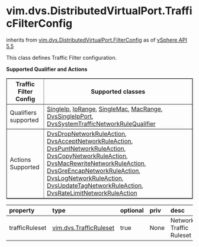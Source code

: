vim.dvs.DistributedVirtualPort.TrafficFilterConfig
==================================================
inherits from [vim.dvs.DistributedVirtualPort.FilterConfig](docs/vim.dvs.DistributedVirtualPort.FilterConfig.md)
as of [vSphere API 5.5](vim.version.md#vim.version.version9)


This class defines Traffic Filter configuration.   <p> <b> Supported Qualifier and Actions </b>   <table border="1" width="100%">   <tr>      <th>Traffic Filter Config</th>      <th>Supported classes</th>   </tr>    <tr>      <td>Qualifiers supported</td>      <td><a href="vim.SingleIp.md">SingleIp</a>, <a href="vim.IpRange.md">IpRange</a>,          <a href="vim.SingleMac.md">SingleMac</a>, <a href="vim.MacRange.md">MacRange</a>,          <a href="vim.dvs.TrafficRule.SingleIpPort.md">DvsSingleIpPort</a>,          <a href="vim.dvs.TrafficRule.SystemTrafficQualifier.md">DvsSystemTrafficNetworkRuleQualifier</a>      </td>   </tr>    <tr>      <td>Actions Supported</td>      <td><a href="vim.dvs.TrafficRule.DropAction.md">DvsDropNetworkRuleAction</a>,          <a href="vim.dvs.TrafficRule.AcceptAction.md">DvsAcceptNetworkRuleAction</a>,          <a href="vim.dvs.TrafficRule.PuntAction.md">DvsPuntNetworkRuleAction</a>,          <a href="vim.dvs.TrafficRule.CopyAction.md">DvsCopyNetworkRuleAction</a>,          <a href="vim.dvs.TrafficRule.MacRewriteAction.md">DvsMacRewriteNetworkRuleAction</a>,          <a href="vim.dvs.TrafficRule.GreAction.md">DvsGreEncapNetworkRuleAction</a>,          <a href="vim.dvs.TrafficRule.LogAction.md">DvsLogNetworkRuleAction</a>,          <a href="vim.dvs.TrafficRule.UpdateTagAction.md">DvsUpdateTagNetworkRuleAction</a>,          <a href="vim.dvs.TrafficRule.RateLimitAction.md">DvsRateLimitNetworkRuleAction</a>      </td>   </tr>

| property | type | optional | priv | desc |
|:---------|:-----|:---------|:-----|:-----|
| trafficRuleset | [vim.dvs.TrafficRuleset](vim.dvs.TrafficRuleset.md "vim.dvs.TrafficRuleset") | true | None | Network Traffic Ruleset |


